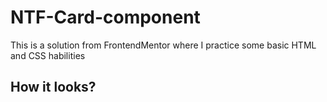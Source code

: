 # NTF-Card-component
This is a solution from FrontendMentor where I practice some basic HTML and CSS habilities

## How it looks?
